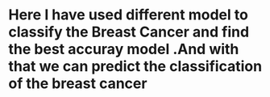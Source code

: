 # Here I have used different model to classify the Breast Cancer and find the best accuray model .And with that we  can predict the classification of the breast cancer
